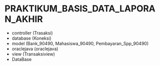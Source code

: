 # PRAKTIKUM_BASIS_DATA_LAPORAN_AKHIR
+ controller (Trasaksi)
+ database (Koneksi)
+ model (Bank_90490, Mahasiswa_90490, Pembayaran_Spp_90490)
+ oraclejava (oraclejava)
+ view (Transaksiview)
+ DataBase
